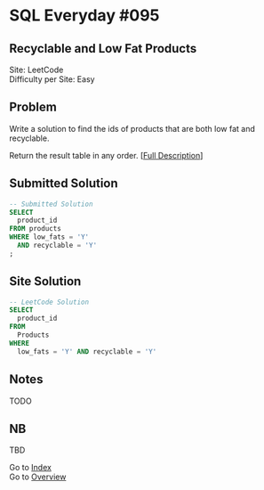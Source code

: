 # SQL Everyday \#095

## Recyclable and Low Fat Products

Site: LeetCode\
Difficulty per Site: Easy

## Problem

Write a solution to find the ids of products that are both low fat and recyclable.

Return the result table in any order. [[Full Description](https://leetcode.com/problems/recyclable-and-low-fat-products/description/)]

## Submitted Solution

```sql
-- Submitted Solution
SELECT 
  product_id 
FROM products 
WHERE low_fats = 'Y'
  AND recyclable = 'Y'
;
```

## Site Solution

```sql
-- LeetCode Solution 
SELECT
  product_id
FROM
  Products
WHERE
  low_fats = 'Y' AND recyclable = 'Y'
```

## Notes

TODO

## NB

TBD

Go to [Index](../?tab=readme-ov-file#index)\
Go to [Overview](../?tab=readme-ov-file)
